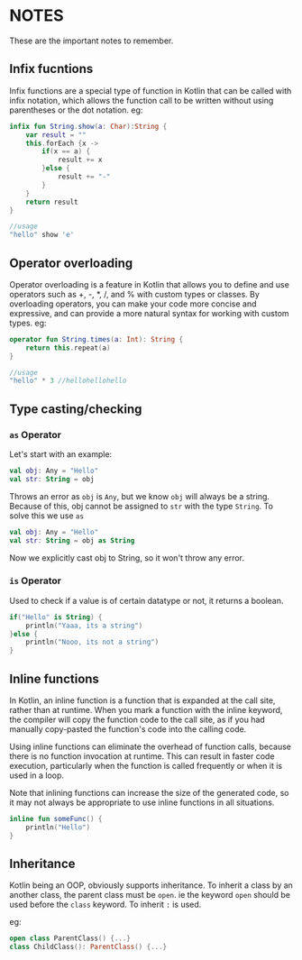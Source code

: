 # NOTES
These are the important notes to remember.

## Infix fucntions
Infix functions are a special type of function in Kotlin that can be called with infix notation, which allows the function call to be written without using parentheses or the dot notation.
eg:
```kotlin
infix fun String.show(a: Char):String {
    var result = ""
    this.forEach {x ->
        if(x == a) {
            result += x
        }else {
            result += "-"
        }
    }
    return result
}

//usage
"hello" show 'e'
```

## Operator overloading
Operator overloading is a feature in Kotlin that allows you to define and use operators such as +, -, *, /, and % with custom types or classes. By overloading operators, you can make your code more concise and expressive, and can provide a more natural syntax for working with custom types.
eg:
```kotlin
operator fun String.times(a: Int): String {
    return this.repeat(a)
}

//usage
"hello" * 3 //hellohellohello
```

## Type casting/checking
### `as` Operator
Let's start with an example:

```kotlin
val obj: Any = "Hello"
val str: String = obj
```
Throws an error as `obj` is `Any`, but we know `obj` will always be a string. 
Because of this, obj cannot be assigned to `str` with the type `String`. To solve this we use `as`

```kotlin
val obj: Any = "Hello"
val str: String = obj as String
```
Now we explicitly cast obj to String, so it won't throw any error.

### `is` Operator
Used to check if a value is of certain datatype or not, it returns a boolean.
```kotlin
if("Hello" is String) {
    println("Yaaa, its a string")
}else {
    println("Nooo, its not a string")
}
```

## Inline functions
In Kotlin, an inline function is a function that is expanded at the call site, rather than at runtime. When you mark a function with the inline keyword, the compiler will copy the function code to the call site, as if you had manually copy-pasted the function's code into the calling code.

Using inline functions can eliminate the overhead of function calls, because there is no function invocation at runtime. This can result in faster code execution, particularly when the function is called frequently or when it is used in a loop.

Note that inlining functions can increase the size of the generated code, so it may not always be appropriate to use inline functions in all situations.

```kotlin
inline fun someFunc() {
    println("Hello")
}
```

## Inheritance
Kotlin being an OOP, obviously supports inheritance. To inherit a class by an another class, the parent class must be `open`.
ie the keyword `open` should be used before the `class` keyword.
To inherit `:` is used.

eg:
```kotlin
open class ParentClass() {...}
class ChildClass(): ParentClass() {...}
```

